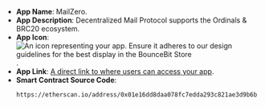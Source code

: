 - **App Name**: MailZero.
- **App Description**: Decentralized Mail Protocol supports the Ordinals & BRC20 ecosystem.
- **App Icon**: ![An icon representing your app. Ensure it adheres to our design guidelines for the best display in the BounceBit Store](https://pbs.twimg.com/profile_images/1677682227365449730/Y2g2he8I_200x200.jpg).
- **App Link**: [A direct link to where users can access your app](https://mailzero.network/).
- **Smart Contract Source Code**: 
  ``` sol
  https://etherscan.io/address/0x01e16dd8daa078fc7edda293c821ae3d9b6bd64a#code#F1#L1
  ```
